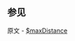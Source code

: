 ## 参见

原文 - [$maxDistance]( https://docs.mongodb.com/manual/reference/operator/query/maxDistance/ )

